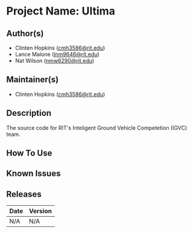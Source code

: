 # Project Name: Ultima

## Author(s)
- Clinten Hopkins (cmh3586@rit.edu)
- Lance Malone (lnm9646@rit.edu)
- Nat Wilson (nmw6290@rit.edu)

## Maintainer(s)
- Clinten Hopkins (cmh3586@rit.edu)

## Description
The source code for RIT's Inteligent Ground Vehicle Competetion (IGVC) team.

## How To Use

## Known Issues

## Releases

|   Date   | Version |
|----------|---------|
| N/A |   N/A  |
